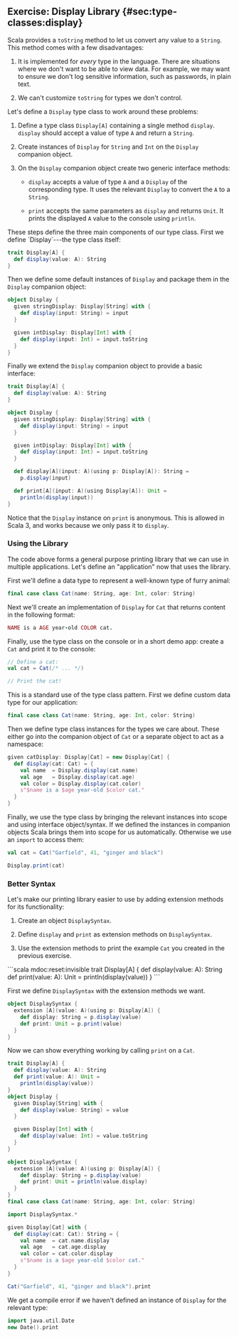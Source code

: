 ## Exercise: Display Library {#sec:type-classes:display}

Scala provides a `toString` method
to let us convert any value to a `String`.
This method comes with a few disadvantages:

1. It is implemented for *every* type in the language.
   There are situations where we don't want to be able to view data.
   For example, we may want to ensure we don't log sensitive information,
   such as passwords,
   in plain text.

2. We can't customize `toString` for types we don't control.

Let's define a `Display` type class to work around these problems:

 1. Define a type class `Display[A]` containing a single method `display`.
    `display` should accept a value of type `A` and return a `String`.

 2. Create instances of `Display` for `String` and `Int` 
    on the `Display` companion object.

 3. On the `Display` companion object create two generic interface methods:

    - `display` accepts a value of type `A`
    and a `Display` of the corresponding type.
    It uses the relevant `Display` to convert the `A` to a `String`.

    - `print` accepts the same parameters as `display` and returns `Unit`.
    It prints the displayed `A` value to the console using `println`.

<div class="solution">
These steps define the three main components of our type class.
First we define `Display`---the type class itself:

```scala mdoc:silent:reset-object
trait Display[A] {
  def display(value: A): String
}
```

Then we define some default instances of `Display`
and package them in the `Display` companion object:

```scala mdoc:silent
object Display {
  given stringDisplay: Display[String] with {
    def display(input: String) = input
  }

  given intDisplay: Display[Int] with {
    def display(input: Int) = input.toString
  }
}
```

Finally we extend the `Display` companion object to provide a basic interface:

```scala mdoc:invisible:reset-object
trait Display[A] {
  def display(value: A): String
}
```
```scala mdoc:silent
object Display {
  given stringDisplay: Display[String] with {
    def display(input: String) = input
  }

  given intDisplay: Display[Int] with {
    def display(input: Int) = input.toString
  }

  def display[A](input: A)(using p: Display[A]): String =
    p.display(input)

  def print[A](input: A)(using Display[A]): Unit =
    println(display(input))
}
```

Notice that the `Display` instance on `print` is anonymous.
This is allowed in Scala 3, and works because we only pass it to `display`.
</div>

### Using the Library

The code above forms a general purpose printing library
that we can use in multiple applications.
Let's define an "application" now that uses the library.

First we'll define a data type to represent a well-known type of furry animal:

```scala
final case class Cat(name: String, age: Int, color: String)
```

Next we'll create an implementation of `Display` for `Cat`
that returns content in the following format:

```ruby
NAME is a AGE year-old COLOR cat.
```

Finally, use the type class on the console or in a short demo app:
create a `Cat` and print it to the console:

```scala
// Define a cat:
val cat = Cat(/* ... */)

// Print the cat!
```

<div class="solution">
This is a standard use of the type class pattern.
First we define custom data type for our application:

```scala mdoc:silent
final case class Cat(name: String, age: Int, color: String)
```

Then we define type class instances for the types we care about.
These either go into the companion object of `Cat`
or a separate object to act as a namespace:

```scala mdoc:silent
given catDisplay: Display[Cat] = new Display[Cat] {
  def display(cat: Cat) = {
    val name  = Display.display(cat.name)
    val age   = Display.display(cat.age)
    val color = Display.display(cat.color)
    s"$name is a $age year-old $color cat."
  }
}
```

Finally, we use the type class by
bringing the relevant instances into scope
and using interface object/syntax.
If we defined the instances in companion objects
Scala brings them into scope for us automatically.
Otherwise we use an `import` to access them:

```scala mdoc:silent
val cat = Cat("Garfield", 41, "ginger and black")
```
```scala mdoc
Display.print(cat)
```
</div>


### Better Syntax

Let's make our printing library easier to use
by adding extension methods for its functionality:

 1. Create an object `DisplaySyntax`.
 
 2. Define `display` and `print` as extension methods on `DisplaySyntax`. 

 3. Use the extension methods to print the example `Cat`
    you created in the previous exercise.

<div class="solution">
```scala mdoc:reset:invisible
trait Display[A] {
  def display(value: A): String
  def print(value: A): Unit =
    println(display(value))
}
```

First we define `DisplaySyntax` with the extension methods we want.

```scala mdoc:silent
object DisplaySyntax {
  extension [A](value: A)(using p: Display[A]) {
    def display: String = p.display(value)
    def print: Unit = p.print(value)
  }
}
```

Now we can show everything working by calling `print` on a `Cat`.

```scala mdoc:reset:invisible
trait Display[A] {
  def display(value: A): String
  def print(value: A): Unit =
    println(display(value))
}
object Display {
  given Display[String] with {
    def display(value: String) = value
  }

  given Display[Int] with {
    def display(value: Int) = value.toString
  }
}

object DisplaySyntax {
  extension [A](value: A)(using p: Display[A]) {
    def display: String = p.display(value)
    def print: Unit = println(value.display)
  }
}
final case class Cat(name: String, age: Int, color: String)
```
```scala mdoc
import DisplaySyntax.*

given Display[Cat] with {
  def display(cat: Cat): String = {
    val name  = cat.name.display
    val age   = cat.age.display
    val color = cat.color.display
    s"$name is a $age year-old $color cat."
  }
}

Cat("Garfield", 41, "ginger and black").print
```

We get a compile error if we haven't defined an instance of `Display`
for the relevant type:

```scala mdoc:fail
import java.util.Date
new Date().print
```
</div>
